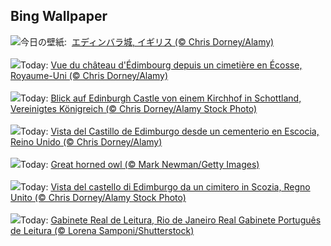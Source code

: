 ## Bing Wallpaper
![](https://www.bing.com/th?id=OHR.HauntedEdinburgh_JA-JP6454143527_UHD.jpg&w=1000)今日の壁紙: &nbsp;[エディンバラ城, イギリス (© Chris Dorney/Alamy)](https://www.bing.com/th?id=OHR.HauntedEdinburgh_JA-JP6454143527_UHD.jpg)
<br><br/>
![](https://www.bing.com/th?id=OHR.HauntedEdinburgh_FR-FR5789637805_UHD.jpg&w=1000)Today: [Vue du château d'Édimbourg depuis un cimetière en Écosse, Royaume-Uni (© Chris Dorney/Alamy)](https://www.bing.com/th?id=OHR.HauntedEdinburgh_FR-FR5789637805_UHD.jpg)
<br><br/>
![](https://www.bing.com/th?id=OHR.HauntedEdinburgh_DE-DE5335021616_UHD.jpg&w=1000)Today: [Blick auf Edinburgh Castle von einem Kirchhof in Schottland, Vereinigtes Königreich (© Chris Dorney/Alamy Stock Photo)](https://www.bing.com/th?id=OHR.HauntedEdinburgh_DE-DE5335021616_UHD.jpg)
<br><br/>
![](https://www.bing.com/th?id=OHR.HauntedEdinburgh_ES-ES3286905259_UHD.jpg&w=1000)Today: [Vista del Castillo de Edimburgo desde un cementerio en Escocia, Reino Unido (© Chris Dorney/Alamy)](https://www.bing.com/th?id=OHR.HauntedEdinburgh_ES-ES3286905259_UHD.jpg)
<br><br/>
![](https://www.bing.com/th?id=OHR.GreatOwl_EN-GB3714691619_UHD.jpg&w=1000)Today: [Great horned owl (© Mark Newman/Getty Images)](https://www.bing.com/th?id=OHR.GreatOwl_EN-GB3714691619_UHD.jpg)
<br><br/>
![](https://www.bing.com/th?id=OHR.HauntedEdinburgh_IT-IT6003359191_UHD.jpg&w=1000)Today: [Vista del castello di Edimburgo da un cimitero in Scozia, Regno Unito (© Chris Dorney/Alamy Stock Photo)](https://www.bing.com/th?id=OHR.HauntedEdinburgh_IT-IT6003359191_UHD.jpg)
<br><br/>
![](https://www.bing.com/th?id=OHR.DiadoLivroRJ_PT-BR5813515082_UHD.jpg&w=1000)Today: [Gabinete Real de Leitura, Rio de Janeiro Real Gabinete Português de Leitura (© Lorena Samponi/Shutterstock)](https://www.bing.com/th?id=OHR.DiadoLivroRJ_PT-BR5813515082_UHD.jpg)
<br><br/>
